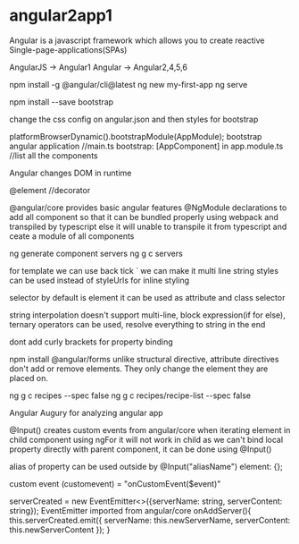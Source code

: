 # angular2app1

Angular is a javascript framework which allows you to create reactive Single-page-applications(SPAs)

AngularJS -> Angular1
Angular -> Angular2,4,5,6

npm install -g @angular/cli@latest
ng new my-first-app
ng serve

npm install --save bootstrap

change the css config on angular.json and then styles for bootstrap

platformBrowserDynamic().bootstrapModule(AppModule); bootstrap angular application //main.ts
bootstrap: [AppComponent] in app.module.ts //list all the components

Angular changes DOM in runtime

@element //decorator

@angular/core provides basic angular features
@NgModule declarations to add all component so that it can be bundled properly using webpack and transpiled by typescript else it will unable to transpile it from typescript and ceate a module of all components

ng generate component servers
ng g c servers

for template we can use back tick ` we can make it multi line string
styles can be used instead of styleUrls for inline styling

selector by default is element it can be used as attribute and class selector

string interpolation doesn't support multi-line, block expression(if for else), ternary operators can be used, resolve everything to string in the end

dont add curly brackets for property binding

npm install @angular/forms
unlike structural directive, attribute directives don't add or remove elements. They only change the element they are placed on.

ng g c recipes --spec false
ng g c recipes/recipe-list --spec false

Angular Augury for analyzing angular app

@Input() creates custom events from angular/core
when iterating element in child component using ngFor it will not work in child as we can't bind local property directly with parent component, it can be done using @Input()

alias of property can be used outside by @Input("aliasName") element: {};

custom event
(customevent) = "onCustomEvent($event)"

serverCreated = new EventEmitter<>({serverName: string, serverContent: string});
EventEmitter imported from angular/core
onAddServer(){
    this.serverCreated.emit({
        serverName: this.newServerName,
        serverContent: this.newServerContent
    });
}